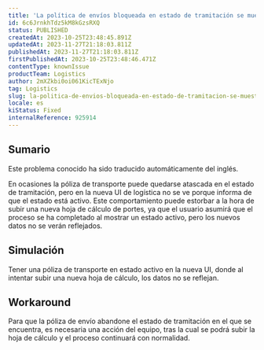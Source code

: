 ```yaml
---
title: 'La política de envíos bloqueada en estado de tramitación se muestra como activa en la nueva interfaz de usuario de logística.'
id: 6c6JrnkhTdz5kM8kGzsRXQ
status: PUBLISHED
createdAt: 2023-10-25T23:48:45.891Z
updatedAt: 2023-11-27T21:18:03.811Z
publishedAt: 2023-11-27T21:18:03.811Z
firstPublishedAt: 2023-10-25T23:48:46.471Z
contentType: knownIssue
productTeam: Logistics
author: 2mXZkbi0oi061KicTExNjo
tag: Logistics
slug: la-politica-de-envios-bloqueada-en-estado-de-tramitacion-se-muestra-como-activa-en-la-nueva-interfaz-de-usuario-de-logistica
locale: es
kiStatus: Fixed
internalReference: 925914
---
```


## Sumario

<div class="alert alert-info">
  <p>Este problema conocido ha sido traducido automáticamente del inglés.</p>
</div>


En ocasiones la póliza de transporte puede quedarse atascada en el estado de tramitación, pero en la nueva UI de logística no se ve porque informa de que el estado está activo.
Este comportamiento puede estorbar a la hora de subir una nueva hoja de cálculo de portes, ya que el usuario asumirá que el proceso se ha completado al mostrar un estado activo, pero los nuevos datos no se verán reflejados.



##

## Simulación


Tener una póliza de transporte en estado activo en la nueva UI, donde al intentar subir una nueva hoja de cálculo, los datos no se reflejan.




## Workaround


Para que la póliza de envío abandone el estado de tramitación en el que se encuentra, es necesaria una acción del equipo, tras la cual se podrá subir la hoja de cálculo y el proceso continuará con normalidad.





